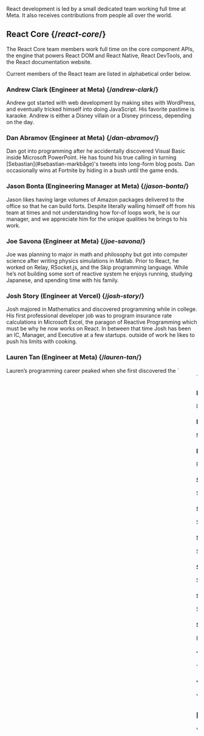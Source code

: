---
---

<Intro>

React development is led by a small dedicated team working full time at Meta. It also receives contributions from people all over the world.

</Intro>

## React Core {/*react-core*/}

The React Core team members work full time on the core component APIs, the engine that powers React DOM and React Native, React DevTools, and the React documentation website.

Current members of the React team are listed in alphabetical order below.

### Andrew Clark (Engineer at Meta) {/*andrew-clark*/}

<TeamMember photo="/images/team/acdlite.jpg" github="acdlite" twitter="acdlite">
    Andrew got started with web development by making sites with WordPress, and eventually tricked himself into doing JavaScript. His favorite pastime is karaoke. Andrew is either a Disney villain or a Disney princess, depending on the day.
</TeamMember>

### Dan Abramov (Engineer at Meta) {/*dan-abramov*/}

<TeamMember photo="/images/team/gaearon.jpg" github="gaearon" twitter="dan_abramov">
    Dan got into programming after he accidentally discovered Visual Basic inside Microsoft PowerPoint. He has found his true calling in turning [Sebastian](#sebastian-markbåge)'s tweets into long-form blog posts. Dan occasionally wins at Fortnite by hiding in a bush until the game ends.
</TeamMember>

### Jason Bonta (Engineering Manager at Meta) {/*jason-bonta*/}

<TeamMember photo="/images/team/jasonbonta.jpg">
    Jason likes having large volumes of Amazon packages delivered to the office so that he can build forts. Despite literally walling himself off from his team at times and not understanding how for-of loops work, he is our manager, and we appreciate him for the unique qualities he brings to his work. 
</TeamMember>

### Joe Savona (Engineer at Meta) {/*joe-savona*/}

<TeamMember photo="/images/team/joe.jpg" github="josephsavona" twitter="en_JS">
    Joe was planning to major in math and philosophy but got into computer science after writing physics simulations in Matlab. Prior to React, he worked on Relay, RSocket.js, and the Skip programming language. While he’s not building some sort of reactive system he enjoys running, studying Japanese, and spending time with his family.
</TeamMember>

### Josh Story (Engineer at Vercel) {/*josh-story*/}

<TeamMember photo="/images/team/josh.jpg" github="gnoff" twitter="joshcstory">
    Josh majored in Mathematics and discovered programming while in college. His first professional developer job was to program insurance rate calculations in Microsoft Excel, the paragon of Reactive Programming which must be why he now works on React. In between that time Josh has been an IC, Manager, and Executive at a few startups. outside of work he likes to push his limits with cooking.
</TeamMember>

### Lauren Tan (Engineer at Meta) {/*lauren-tan*/}

<TeamMember photo="/images/team/lauren.jpg" github="poteto" twitter="potetotes" personal="no.lol">
    Lauren’s programming career peaked when she first discovered the `<marquee>` tag. She’s been chasing that high ever since. When she’s not adding bugs into React, she enjoys dropping cheeky memes in chat, and playing all too many video games with her partner and dog Zelda.
</TeamMember>

### Luna Ruan (Engineer at Meta) {/*luna-ruan*/}

<TeamMember photo="/images/team/lunaruan.jpg" github="lunaruan" twitter="lunaruan">
    Luna learned programming because she thought it meant creating video games. Instead, she ended up working on the Pinterest web app, and now on React itself. Luna doesn't want to make video games anymore, but she plans to do creative writing if she ever gets bored.
</TeamMember>

### Mofei Zhang (Engineer at Meta) {/*mofei-zhang*/}

<TeamMember photo="/images/team/mofei-zhang.png" github="mofeiZ">
    Mofei started programming when she realized it can help her cheat in video games. She focused on operating systems in undergrad / grad school, but now finds herself happily tinkering on React. Outside of work, she enjoys debugging bouldering problems and planning her next backpacking trip(s).
</TeamMember>

### Rick Hanlon (Engineer at Meta) {/*rick-hanlon*/}

<TeamMember photo="/images/team/rickhanlonii.jpg" github="rickhanlonii" twitter="rickhanlonii" personal="rickhanlon.codes">
    Ricky majored in theoretical math and somehow found himself on the React Native team for a couple years before joining the React team. When he's not programming you can find him snowboarding, biking, climbing, golfing, or closing GitHub issues that do not match the issue template.
</TeamMember>

### Samuel Susla (Engineer at Meta) {/*samuel-susla*/}

<TeamMember photo="/images/team/sam.jpg" github="sammy-SC" twitter="SamuelSusla">
    Samuel’s interest in programming started with the movie Matrix. He still has Matrix screen saver. Before working on React, he was focused on writing iOS apps. Outside of work, Samuel enjoys playing beach volleyball, squash, badminton and spending time with his family.
</TeamMember>

### Sathya Gunasekaran (Engineer at Meta) {/*sathya-gunasekaran*/}

<TeamMember photo="/images/team/sathya.jpg" github="gsathya" twitter="_gsathya">
    Sathya hated the Dragon Book in school but somehow ended up working on compilers all his career. When he's not compiling React components, he's either drinking coffee or eating yet another Dosa.
</TeamMember>

### Sebastian Markbåge (Engineer at Vercel) {/*sebastian-markbåge*/}

<TeamMember photo="/images/team/sebmarkbage.jpg" github="sebmarkbage" twitter="sebmarkbage">
    Sebastian majored in psychology. He's usually quiet. Even when he says something, it often doesn't make sense to the rest of us until a few months later. The correct way to pronounce his surname is "mark-boa-geh" but he settled for "mark-beige" out of pragmatism -- and that's how he approaches React.
</TeamMember>

### Sebastian Silbermann (Independent Engineer) {/*sebastian-silbermann*/}

<TeamMember photo="/images/team/sebsilbermann.jpg" github="eps1lon" twitter="sebsilbermann">
    Sebastian learned programming to make the browser games he played during class more enjoyable. Eventually this lead to contributing to as much open source code as possible. Outside of coding he's busy making sure people don't confuse him with the other Sebastians and Zilberman of the React community.
</TeamMember>

### Seth Webster (Engineering Manager at Meta) {/*seth-webster*/}

<TeamMember photo="/images/team/seth.jpg" github="sethwebster" twitter="sethwebster" personal="sethwebster.com">
    Seth started programming as a kid growing up in Tucson, AZ. After school, he was bitten by the music bug and was a touring musician for about 10 years before returning to *work*, starting with Intuit. In his spare time, he loves [taking pictures](https://www.sethwebster.com) and flying for animal rescues in the northeastern United States.
</TeamMember>

### Sophie Alpert (Independent Engineer) {/*sophie-alpert*/}

<TeamMember photo="/images/team/sophiebits.jpg" github="sophiebits" twitter="sophiebits" personal="sophiebits.com">
    Four days after React was released, Sophie rewrote the entirety of her then-current project to use it, which she now realizes was perhaps a bit reckless. After she became the project's #1 committer, she wondered why she wasn't getting paid by Facebook like everyone else was and joined the team officially to lead React through its adolescent years. Though she quit that job years ago, somehow she's still in the team's group chats and “providing value”.
</TeamMember>

### Tianyu Yao (Engineer at Meta) {/*tianyu-yao*/}

<TeamMember photo="/images/team/tianyu.jpg" github="tyao1" twitter="tianyu0">
    Tianyu’s interest in computers started as a kid because he loves video games. So he majored in computer science and still plays childish games like League of Legends. When he is not in front of a computer, he enjoys playing with his two kittens, hiking and kayaking.
</TeamMember>

### Yuzhi Zheng (Engineering Manager at Meta) {/*yuzhi-zheng*/}

<TeamMember photo="/images/team/yuzhi.jpg" github="yuzhi" twitter="yuzhiz">
    Yuzhi studied Computer Science in school. She liked the instant gratification of seeing code come to life without having to physically be in a laboratory. Now she’s a manager in the React org. Before management, she used to work on the Relay data fetching framework. In her spare time, Yuzhi enjoys optimizing her life via gardening and home improvement projects.
</TeamMember>

## Past contributors {/*past-contributors*/}

You can find the past team members and other people who significantly contributed to React over the years on the [acknowledgements](/community/acknowledgements) page.
